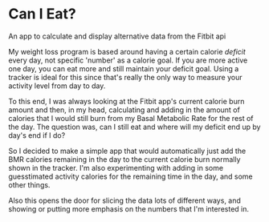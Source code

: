 # Can I Eat?
An app to calculate and display alternative data from the Fitbit api

My weight loss program is based around having a certain calorie _deficit_ every day, not specific 'number' as a calorie goal. If you are more active one day, you can eat more and still maintain your deficit goal. Using a tracker is ideal for this since that's really the only way to measure your activity level from day to day.

To this end, I was always looking at the Fitbit app's current calorie burn amount and then, in my head, calculating and adding in the amount of calories that I would still burn from my Basal Metabolic Rate for the rest of the day. The question was, can I still eat and where will my deficit end up by day's end if I do?

So I decided to make a simple app that would automatically just add the BMR calories remaining in the day to the current calorie burn normally shown in the tracker. I'm also experimenting with adding in some guesstimated activity calories for the remaining time in the day, and some other things.

Also this opens the door for slicing the data lots of different ways, and showing or putting more emphasis on the numbers that I'm interested in.
